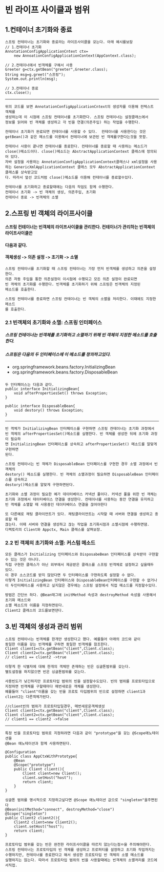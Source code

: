 # 빈 라이프 사이클과 범위
## 1.컨테이너 초기화와 종료
    스프링 컨테이너는 초기화와 종료라는 라이프사이클을 갖는다. 아래 예시를보잠
    // 1.컨테이너 초기화
    AnnotationConfigApplicationCntext ctx=
        new AnnoationConfigApplicationContext(AppContext.class);

    // 2.컨테이너에서 빈객체를 구해서 사용
    Greeter g=ctx.getBean("greeter",Greeter.class);
    String msg=g.greet("스프링");
    System.out.println(msg);
    
    // 3.컨테이너 종료
    ctx.close();
---
    위의 코드를 보면 AnnotationConfigApplicationCntext의 생성자를 이용해 컨텍스트 객체를
    생성하는데 이 시점에 스프링 컨테이너를 초기화한다. 스프링 컨테이너는 설정클래스에서
    정보를 읽어와 빈 객체를 생성하고 각 빈을 연결(의존주입) 하는 작업을 수행한다.

    컨테이너 초기화가 완료되면 컨테이너를 사용할 수 있다.  컨테이너를 사용한다는 것은
    getBean()과 같은 메소드를 이용해서 컨테이너에 보관된 빈 객체를구한다는것을 뜻함.
    
    컨테이너 사용이 끝나면 컨테이너를 종료한다. 컨테이너를 종료할 때 사용하는 메소드가
    close()메소드이다. close()메소드는 AbstractApplicationContext 클래스에 정의되어 있다.
    자바 설정을 사용하는 AnnotationConfigApplicationContext클래스나 xml설정을 사용하는 GenericXmlApplicationContext 클래스 모두 AbstractApplicationContext 클래스를 상속받고있
    다. 따라서 앞선 코드처럼 close()메소드를 이용해 컨테이너를 종료할수있다.

    컨테이너를 초기화하고 종료할때에는 다음의 작업도 함께 수행한다.
    컨테이너 초기화 -> 빈 객체의 생성, 의존주입, 초기화
    컨테이너 종료 -> 빈객체의 소멸

## 2.스프링 빈 객체의 라이프사이클
#### 스프링 컨테이너는 빈객체의 라이프사이클을 관리한다. 컨테이너가 관리하는 빈객체의 라이프사이클은 
#### 다음과 같다.
#### 객체생성 -> 의존 설정 -> 초기화 -> 소멸  
    스프링 컨테이너를 초기화할 때 스프링 컨테이너는 가장 먼저 빈객체를 생성하고 의존을 설정한다.
    의존 자동 주입을 통한 의존설정이 이시점에 수행되고 모든 의존 설정이 완료되면 
    빈 객체의 초기화를 수행한다. 빈객체를 초기화하기 위해 스프링은 빈객체의 지정된
    메소드를 호출한다.

    스프링 컨테이너를 종료하면 스프링 컨테이너는 빈 객체의 소멸을 처리한다. 이때에도 지정한 메소드
    를 호출한다.
### 2.1 빈객체의 초기화와 소멸: 스프링 인터페이스 
##### 스프링 컨테이너는 빈객체를 초기화하고 소멸하기 위해 빈 객체의 지정한 메소드를 호출한다.
##### 스프링은 다음의 두 인터페이스에 이 메소드를 정의하고있다.
- org.springframework.beans.factory.InitializingBean
- org.springframework.beans.factory.DisposableBean
##### 
    두 인터페이스는 다음과 같다.
    public interface InitializingBean{
        void afterPropertiesSet() throws Exception;
    }

    public interface DisposableBean{
        void destory() throws Exception;
    }
---
    빈 객체가 InitializingBean 인터페이스를 구현하면 스프링 컨테이너는 초기화 과정에서
    빈 객체의 afterPropertiesSet()메소드를 실행한다. 빈 객체를 생성한 뒤에 초기화 과정이 필요하
    면 InitializingBean 인터페이스를 상속하고 afterPropertiesSet() 메소드를 알맞게 구현하면 
    된다. 

    스프링 컨테이너는 빈 객체가 DisposableBean 인터페이스를 구현한 경우 소멸 과정에서 빈 객체의
    destory() 메소드를 실행한다. 빈 객체의 소멸과정이 필요하면 DisposableBean 인터페이스를 상속하고
    destory()메소드를 알맞게 구현하면된다.

    초기화와 소멸 과정이 필요한 예가 데이터베이스 커넥션 풀이다. 커넥션 풀을 위한 빈 객체는
    초기화 과정에서 데이터베이스 연결을 생성한다. 컨테이너를 사용하는 동안 연결을 유지하고 
    빈 객체를 소멸할 때 사용중인 데이터베이스 연결을 끊어야한다

    또 다른예로 채팅 클라이언트가 있다. 채팅클라이언트는 시작할 때 서버와 연결을 생성하고 종료할 때
    끊는다. 이때 서버와 연결을 생성하고 끊는 작업을 초기화시점과 소멸시점에 수행하면댐.
    디렉토리의 Client와 Appctx, Main 클래스를 살펴보장. 
### 2.2 빈 객체의 초기화와 소멸: 커스텀 메소드 
    모든 클래스가 Initializing 인터페이스와 DisposabeBean 인터페이스를 상속받아 구현할 수 있는 것은 아니다. 
    직접 구현한 클래스가 아닌 외부에서 제공받은 클래스를 스프링 빈객체로 설정하고 싶을때두 있다.
    이 경우 소스코드를 받지 않았다면 두 인터페이스를 구현하도록 설정할 수 없다.
    이렇게 InitializingBean 인터페이스와 DisposableBean인터페이스를 구현할 수 없거나
    이 두인터페이스를 사용하고 싶지않은 경우에는 스프링 설정에서 직접 메소드를 지정할수있다.

    방법은 간단쓰 하다. @Bean태그에 initMethod 속성과 destroyMethod 속성을 사용해서 초기화 메소드와
    소멸 메소드의 이름을 지정하면된다. 
    Client2 클래스의 코드를보면댄다.
## 3.빈 객체의 생성과 관리 범위
    스프링 컨테이너는 빈객체를 한개만 생성한다고 했다. 예를들어 아래의 코드와 같이
    동일한 이름을 갖는 빈객체를 구하면 동일한 빈객체를 참조한다.
    Client client1=ctx.getBean("client",Client.class);
    Client client2=ctx.getBean("client",Client.class);
    // client1 == client2 ->true

    이렇게 한 식별자에 대해 한개의 객체만 존재하는 빈은 싱글톤범위를 갖는다.
    별도설정을 하지않으면 빈은 싱글톤범위를 갖는다.

    사용빈도가 낮긴하지만 프로토타입 범위의 빈을 설정할수도있다. 빈의 범위를 프로토타입으로 
    지정하면 빈객체를 구할때마다 매번새로운 객체를 생성한다. 
    예를들어 "client"이름을 갖는 빈을 프로토 타입범위의 빈으로 설정하면 client1과
    client2는 다른객체가된다.

    //client빈의 범위가 프로토타입일경우, 매번새로운객체생성
    Client client1=ctx.getBean("client",Client.class);
    Client client2=ctx.getBean("client",Client.class);
    // client1 == client2 ->false

---
    특정 빈을 프로토타입 범위로 지정하려면 다음과 같이 "prototype"을 갖는 @Scope애노테이션을 
    @Bean 애노테이션과 함께 사용하면된다.

    @Configuration
    public class AppCtxWithPrototype{
        @Bean
        @Scope("prototype")
        public Client client(){
            Client client=new Client();
            client.setHost("host");
            return client;
        }
    }

    싱글톤 범위를 명시적으로 지정하고싶다면 @Scope 애노테이션 값으로 "singleton"을주면된다
    @Bean(initMethod="connect", destroyMethod="close")
    @Scope("singleton")
    public Client2 client2(){
        Client2 client=new Client2();
        client.setHost("host");
        return client;
    }

    프로토타입 범위를 갖는 빈은 완전한 라이프사이클을 따르지 않는다는점ㅁ을 주의해야한다.
    스프링 컨테이너는 프로토타입의 빈 객체를 생성하고 프로퍼티를 설정하고 초기화 작업까지는 
    수행하지만, 컨테이너를 종료한다고 해서 생성한 프로토타입 빈 객체의 소멸 메소드를
    실행하지는 않는다. 따라서 프로토타입 범위의 빈을 사용할때에는 빈객체의 소멸처리를 코드에서직접.
